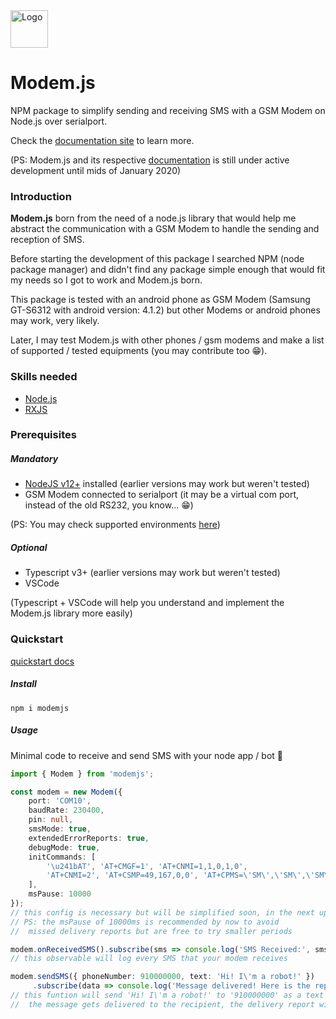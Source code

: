 <img src="https://github.com/jruipinto/modemjs/blob/master/docs/img/modemjs_logo_gray.svg" alt="Logo" width="60"/>



# Modem.js

NPM package to simplify sending and receiving SMS with a GSM Modem on Node.js over serialport.

Check the [documentation site](https://jruipinto.github.io/modemjs/) to learn more.

(PS: Modem.js and its respective [documentation](https://jruipinto.github.io/modemjs/) is still under active development until mids of January 2020)

### Introduction

**Modem.js** born from the need of a node.js library that would help me abstract the communication with a GSM Modem to handle the sending and reception of SMS.

Before starting the development of this package I searched NPM (node package manager) and didn't find any package simple enough that would fit my needs so I got to work and Modem.js born.

This package is tested with an android phone as GSM Modem (Samsung GT-S6312 with android version: 4.1.2) but other Modems or android phones may work, very likely.

Later, I may test Modem.js with other phones / gsm modems and make a list of supported / tested equipments (you may contribute too 😁).

### Skills needed

- [Node.js](https://nodejs.org/dist/latest-v12.x/docs/api/)
- [RXJS](https://rxjs-dev.firebaseapp.com)

### Prerequisites

##### Mandatory

- [NodeJS v12+](https://nodejs.org/en/download/) installed (earlier versions may work but weren't tested)
- GSM Modem connected to serialport (it may be a virtual com port, instead of the old RS232, you know... 😁)

(PS: You may check supported environments [here](https://jruipinto.github.io/modemjs/docs/supported-environments))

##### Optional

- Typescript v3+ (earlier versions may work but weren't tested)
- VSCode

(Typescript + VSCode will help you understand and implement the Modem.js library more easily)

### Quickstart

[quickstart docs](https://jruipinto.github.io/modemjs/docs/quickstart)

##### Install

```npm i modemjs```

##### Usage

Minimal code to receive and send SMS with your node app / bot 🤖

```typescript
import { Modem } from 'modemjs';

const modem = new Modem({
    port: 'COM10',
    baudRate: 230400,
    pin: null,
    smsMode: true,
    extendedErrorReports: true,
    debugMode: true,
    initCommands: [
        '\u241bAT', 'AT+CMGF=1', 'AT+CNMI=1,1,0,1,0',
        'AT+CNMI=2', 'AT+CSMP=49,167,0,0', 'AT+CPMS=\'SM\',\'SM\',\'SM\''
    ],
    msPause: 10000
});
// this config is necessary but will be simplified soon, in the next updates of modem.js
// PS: the msPause of 10000ms is recommended by now to avoid
//  missed delivery reports but are free to try smaller periods

modem.onReceivedSMS().subscribe(sms => console.log('SMS Received:', sms));
// this observable will log every SMS that your modem receives

modem.sendSMS({ phoneNumber: 910000000, text: 'Hi! I\'m a robot!' })
     .subscribe(data => console.log('Message delivered! Here is the report:', data));
// this funtion will send 'Hi! I\'m a robot!' to '910000000' as a text message / SMS and when
//  the message gets delivered to the recipient, the delivery report will be logged

```

